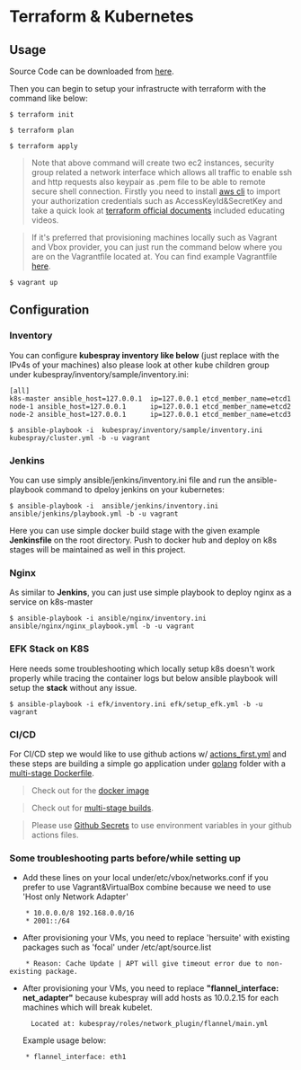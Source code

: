 # Terraform & Kubernetes

## Usage
Source Code can be downloaded from [here](https://github.com/emre-23/london.git).

Then you can begin to setup your infrastructe with terraform with the command like below:
```shell
$ terraform init 
```

```shell
$ terraform plan 
```

```shell
$ terraform apply
```

> Note that above command will create two ec2 instances, security group related a network interface which allows all traffic to enable ssh and http requests also keypair as .pem file to be able to remote secure shell connection. Firstly you need to install [aws cli](https://docs.aws.amazon.com/cli/latest/userguide/getting-started-install.html) to import your authorization credentials such as AccessKeyId&SecretKey and take a quick look at [terraform official documents](https://learn.hashicorp.com/tutorials/terraform/aws-build) included educating videos.

> If it's preferred that provisioning machines locally such as Vagrant and Vbox provider, you can just run the command below where you are on the Vagrantfile located at. You can find example Vagrantfile [here](https://github.com/bilalcaliskan/vagrant-ansible-lab/blob/master/Vagrantfile).

```shell
$ vagrant up
```
## Configuration
### Inventory
You can configure **kubespray inventory like below** (just replace with the IPv4s of your machines) also please look at other kube children group under kubespray/inventory/sample/inventory.ini:
```
[all]
k8s-master ansible_host=127.0.0.1  ip=127.0.0.1 etcd_member_name=etcd1
node-1 ansible_host=127.0.0.1      ip=127.0.0.1 etcd_member_name=etcd2
node-2 ansible_host=127.0.0.1      ip=127.0.0.1 etcd_member_name=etcd3
```

```shell
$ ansible-playbook -i  kubespray/inventory/sample/inventory.ini kubespray/cluster.yml -b -u vagrant
```

### Jenkins
You can use simply ansible/jenkins/inventory.ini file and run the ansible-playbook command to dpeloy jenkins on your kubernetes:

```shell
$ ansible-playbook -i  ansible/jenkins/inventory.ini ansible/jenkins/playbook.yml -b -u vagrant
```
Here you can use simple docker build stage with the given example **Jenkinsfile** on the root directory. Push to docker hub and deploy on k8s stages will be maintained as well in this project.

### Nginx
As similar to **Jenkins**, you can just use simple playbook to deploy nginx as a service on k8s-master
```shell
$ ansible-playbook -i ansible/nginx/inventory.ini ansible/nginx/nginx_playbook.yml -b -u vagrant
```
### EFK Stack on K8S
Here needs some troubleshooting which locally setup k8s doesn't work properly while tracing the container logs but below ansible playbook will setup the **stack** without any issue.
```shell
$ ansible-playbook -i efk/inventory.ini efk/setup_efk.yml -b -u vagrant
```

### CI/CD
For CI/CD step we would like to use github actions w/ [actions_first.yml](https://github.com/emre-23/london/blob/master/.github/workflows/actions_first.yml) and these steps are building a simple go application under [golang](https://github.com/emre-23/london/tree/master/golang) folder with a [multi-stage Dockerfile](https://github.com/emre-23/london/blob/master/golang/dockerfile).

> Check out for the [docker image](https://hub.docker.com/layers/23emre/main/action_v1/images/sha256-daee582d1de28dc90bb34324ecdcacf5e57a343e89c4c841d4686cd65751c066?context=explore)

> Check out for [multi-stage builds](https://docs.docker.com/develop/develop-images/multistage-build/#use-multi-stage-builds).

> Please use [Github Secrets](https://docs.github.com/en/actions/security-guides/encrypted-secrets) to use environment variables in your github actions files.

### Some troubleshooting parts before/while setting up
- Add these lines on your local under/etc/vbox/networks.conf if you prefer to use Vagrant&VirtualBox combine because we need to use 'Host only Network Adapter'
```shell
    * 10.0.0.0/8 192.168.0.0/16
    * 2001::/64
```
- After provisioning your VMs, you need to replace 'hersuite' with existing packages such as 'focal' under /etc/apt/source.list
```shell
    * Reason: Cache Update | APT will give timeout error due to non-existing package.
```
- After provisioning your VMs, you need to replace **"flannel_interface: net_adapter"** because kubespray will add hosts as 10.0.2.15 for each machines which will break kubelet. 

        Located at: kubespray/roles/network_plugin/flannel/main.yml

    Example usage below:
```shell
    * flannel_interface: eth1
```
